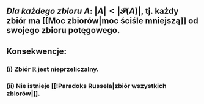 ## *Dla każdego zbioru $A$*: $|A|<|\mathcal{P}(A)|$, tj. każdy zbiór ma [[Moc zbiorów|moc ściśle mniejszą]] od swojego zbioru potęgowego.

## **Konsekwencje**: 
### (i) Zbiór $\mathbb{R}$ jest nieprzeliczalny.
### (ii) Nie istnieje [[!Paradoks Russela|zbiór wszystkich zbiorów|]].
